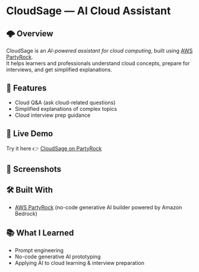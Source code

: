 # CloudSage — AI Cloud Assistant

## 🌩 Overview
CloudSage is an *AI-powered assistant for cloud computing*, built using [AWS PartyRock](https://partyrock.aws).  
It helps learners and professionals understand cloud concepts, prepare for interviews, and get simplified explanations.

## 🚀 Features
- Cloud Q&A (ask cloud-related questions)
- Simplified explanations of complex topics
- Cloud interview prep guidance

## 🔗 Live Demo
Try it here 👉 [CloudSage on PartyRock](https://partyrock.aws/u/shagun26/oV0qx5BYS/CloudSage)

## 📸 Screenshots


## 🛠 Built With
- [AWS PartyRock](https://aws.amazon.com/partyrock/) (no-code generative AI builder powered by Amazon Bedrock)

## 📚 What I Learned
- Prompt engineering
- No-code generative AI prototyping
- Applying AI to cloud learning & interview preparation
